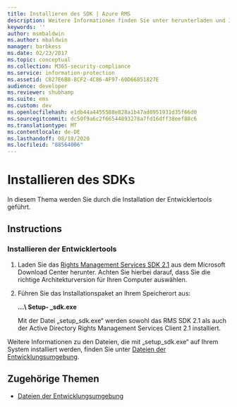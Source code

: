 ```yaml
---
title: Installieren des SDK | Azure RMS
description: Weitere Informationen finden Sie unter herunterladen und Installieren der Rights Management Services SDK 2,1-Entwicklertools und Active Directory Rights Management Services Client 2,1.
keywords: ''
author: msmbaldwin
ms.author: mbaldwin
manager: barbkess
ms.date: 02/23/2017
ms.topic: conceptual
ms.collection: M365-security-compliance
ms.service: information-protection
ms.assetid: C827E6B8-8CF2-4C86-AF97-60D66851827E
audience: developer
ms.reviewer: shubhamp
ms.suite: ems
ms.custom: dev
ms.openlocfilehash: e1db44a4455588e828a1b47ad0951931d35f66d0
ms.sourcegitcommit: dc50f9a6c2f66544893278a7fd16dff38eef88c6
ms.translationtype: MT
ms.contentlocale: de-DE
ms.lasthandoff: 08/18/2020
ms.locfileid: "88564006"
---
```

# <a name="install-the-sdk"></a>Installieren des SDKs

In diesem Thema werden Sie durch die Installation der Entwicklertools geführt.

## <a name="instructions"></a>Instructions

### <a name="install-the-developer-tools"></a>Installieren der Entwicklertools

1.  Laden Sie das [Rights Management Services SDK 2.1](https://www.microsoft.com/download/details.aspx?id=38397) aus dem Microsoft Download Center herunter. Achten Sie hierbei darauf, dass Sie die richtige Architekturversion für Ihren Computer auswählen.
2.  Führen Sie das Installationspaket an Ihrem Speicherort aus:

    **...\\ Setup- \_sdk.exe**

    Mit der Datei „setup\_sdk.exe“ werden sowohl das RMS SDK 2.1 als auch der Active Directory Rights Management Services Client 2.1 installiert.

Weitere Informationen zu den Dateien, die mit „setup\_sdk.exe“ auf Ihrem System installiert werden, finden Sie unter [Dateien der Entwicklungsumgebung](sdk-elements.md).

## <a name="related-topics"></a>Zugehörige Themen

* [Dateien der Entwicklungsumgebung](sdk-elements.md)
